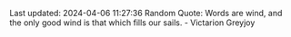 Last updated: 2024-04-06 11:27:36
Random Quote: Words are wind, and the only good wind is that which fills our sails.  -  Victarion Greyjoy